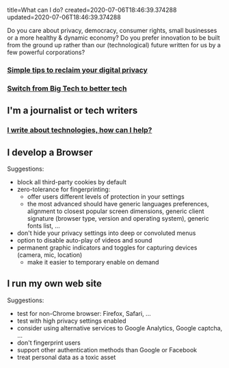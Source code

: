 title=What can I do?
created=2020-07-06T18:46:39.374288
updated=2020-07-06T18:46:39.374288

Do you care about privacy, democracy, consumer rights, 
small businesses or a more healthy & dynamic economy? 
Do you prefer innovation to be built from the ground up rather than our 
(technological) future written for us by a few powerful corporations?

### <a href="privacy-tips">Simple tips to reclaim your digital privacy</a>
### <a href="alternatives">Switch from Big Tech to better tech</a>

## I'm a journalist or tech writers
### <a href="tech-writing">I write about technologies, how can I help?</a>

## I develop a Browser

Suggestions:

* block all third-party cookies by default
* zero-tolerance for fingerprinting: 
  * offer users different levels of protection in your settings
  * the most advanced should have generic languages preferences, 
  alignment to closest popular screen dimensions, generic client signature
  (browser type, version and operating system), generic fonts list, ...
* don't hide your privacy settings into deep or convoluted menus
* option to disable auto-play of videos and sound
* permanent graphic indicators and toggles for capturing devices (camera, mic, location)
    * make it easier to temporary enable on demand

## I run my own web site

Suggestions:

* test for non-Chrome browser: Firefox, Safari, ...
* test with high privacy settings enabled
* consider using alternative services to Google Analytics, Google captcha, ... 
* don't fingerprint users
* support other authentication methods than Google or Facebook
* treat personal data as a toxic asset
